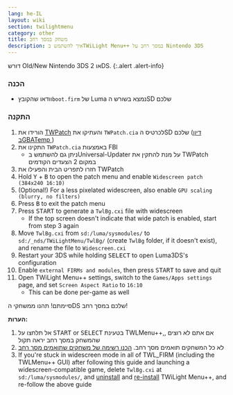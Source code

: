 ```yaml
---
lang: he-IL
layout: wiki
section: twilightmenu
category: other
title: משחק במסך רחב
description: איך להשתמש בTWiLight Menu++ במסך רחב על Nintendo 3DS
---
```


דורש Old/New Nintendo 3DS או 2DS.
{:.alert .alert-info}

### הכנה
- וודאו שהקובץ`boot.firm` של Luma נמצא בשורש הSD שלכם

### התקנה
1. הורידו את [TWPatch](https://db.universal-team.net/assets/files/TWPatch.cia) והעתיקו את `TWPatch.cia` לכרטיס הSD שלכם ([דיון בGBATemp ](https://gbatemp.net/threads/twpatcher-ds-i-mode-screen-filters-and-patches.542694/))
1. התקינו את `TWPatch.cia` באמצעות FBI
   - ניתן גם להשתמש בUniversal-Updater על מנת להתקין את TWPatch במקום 2 הצעדים הקודמים
1. חזרו לתפריט הבית והפעילו את TWPatch
1. Hold <kbd class="face">Y</kbd> + <kbd class="face">B</kbd> to open the patch menu and enable `Widescreen patch (384x240 16:10)`
1. (Optional!) For a less pixelated widescreen, also enable `GPU scaling (blurry, no filters)`
1. Press <kbd class="face">B</kbd> to exit the patch menu
1. Press <kbd>START</kbd> to generate a `TwlBg.cxi` file with widescreen
   - If the top screen doesn't indicate that wide patch is enabled, start from step 3 again
1. Move `TwlBg.cxi` from `sd:/luma/sysmodules/` to `sd:/_nds/TWiLightMenu/TwlBg/` (create `TwlBg` folder, if it doesn't exist), and rename the file to `Widescreen.cxi`
1. Restart your 3DS while holding <kbd>SELECT</kbd> to open Luma3DS's configuration
1. Enable `external FIRMs and modules`, then press <kbd>START</kbd> to save and quit
1. Open TWiLight Menu++ settings, switch to the `Games/Apps settings` page, and set `Screen Aspect Ratio` to `16:10`
   - This can be done per-game as well

סיימתם! תהנו ממשחקי הDS שלכם במסך רחב!

**הערות:**
1. אל תלחצו על <kbd>START</kbd> or <kbd>SELECT</kbd> בטעינת TWLMenu++,, אם אתם לא רוצים שהמשחק במסך רחב יראה תקול
1. לא כל המשחקים תואמים מסך רחב. [הכנו רשימה של משחקים שתואמים מסך רחב](https://github.com/DS-Homebrew/TWiLightMenu/blob/master/7zfile/3DS%20-%20CFW%20users/Games%20supported%20with%20widescreen.txt)
1. If you're stuck in widescreen mode in all of TWL_FIRM (including the TWLMenu++ GUI) after following this guide and launching a widescreen-compatible game, delete `TwlBg.cxi` at `sd:/luma/sysmodules/`, and [uninstall](https://wiki.ds-homebrew.com/twilightmenu/uninstalling-3ds) and [re-install](https://wiki.ds-homebrew.com/twilightmenu/installing-3ds) TWiLight Menu++, and re-follow the above guide
